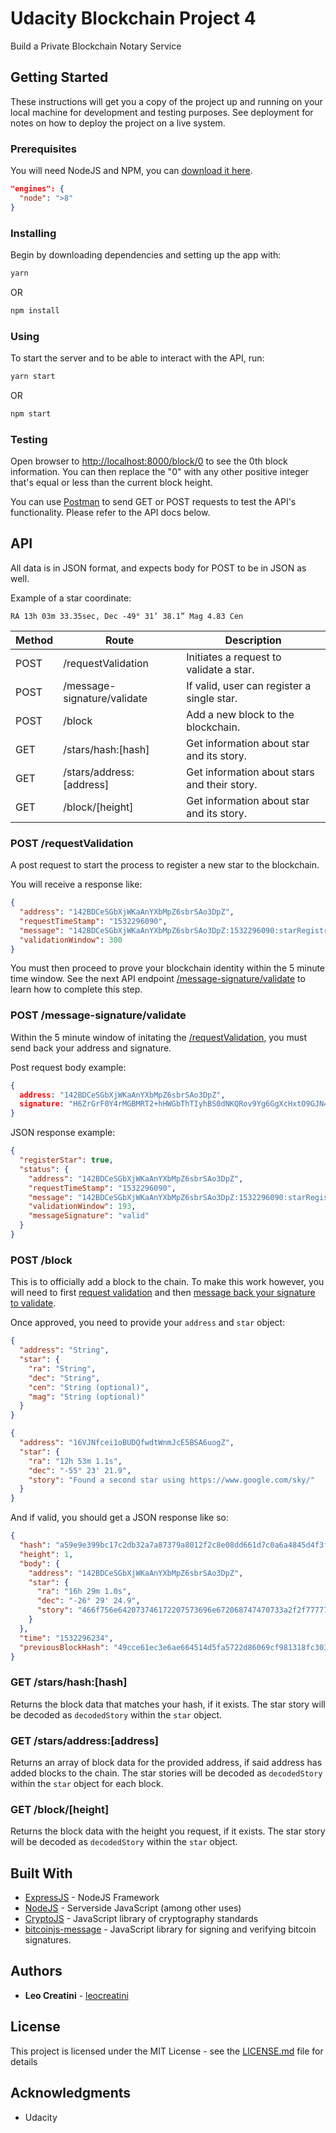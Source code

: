 # Udacity Blockchain Project 4

Build a Private Blockchain Notary Service

## Getting Started

These instructions will get you a copy of the project up and running on your local machine for development and testing purposes. See deployment for notes on how to deploy the project on a live system.

### Prerequisites

You will need NodeJS and NPM, you can [download it here](https://nodejs.org/en/download/).

```json
"engines": {
  "node": ">8"
}
```

### Installing

Begin by downloading dependencies and setting up the app with:

```bash
yarn
```

OR

```bash
npm install
```

### Using

To start the server and to be able to interact with the API, run:

```bash
yarn start
```

OR

```bash
npm start
```

### Testing

Open browser to [http://localhost:8000/block/0](http://localhost:8000/block/0) to see the 0th block information. You can then replace the "0" with any other positive integer that's equal or less than the current block height.

You can use [Postman](https://www.getpostman.com/) to send GET or POST requests to test the API's functionality. Please refer to the API docs below.

## API

All data is in JSON format, and expects body for POST to be in JSON as well.

Example of a star coordinate:

```plain
RA 13h 03m 33.35sec, Dec -49° 31’ 38.1” Mag 4.83 Cen
```

| Method  | Route                       | Description                                    |
| ------- | --------------------------- | ---------------------------------------------- |
| POST    | /requestValidation          | Initiates a request to validate a star.        |
| POST    | /message-signature/validate | If valid, user can register a single star.     |
| POST    | /block                      | Add a new block to the blockchain.             |
| GET     | /stars/hash:[hash]          | Get information about star and its story.      |
| GET     | /stars/address:[address]    | Get information about stars and their story.   |
| GET     | /block/[height]             | Get information about star and its story.      |

### POST /requestValidation

A post request to start the process to register a new star to the blockchain.

You will receive a response like:

```json
{
  "address": "142BDCeSGbXjWKaAnYXbMpZ6sbrSAo3DpZ",
  "requestTimeStamp": "1532296090",
  "message": "142BDCeSGbXjWKaAnYXbMpZ6sbrSAo3DpZ:1532296090:starRegistry",
  "validationWindow": 300
}
```

You must then proceed to prove your blockchain identity within the 5 minute time window. See the next API endpoint [/message-signature/validate](#post-message-signature-validate) to learn how to complete this step.

### POST /message-signature/validate

Within the 5 minute window of initating the [/requestValidation](#post-requestValidation), you must send back your address and signature.

Post request body example:

```json
{
  address: "142BDCeSGbXjWKaAnYXbMpZ6sbrSAo3DpZ",
  signature: "H6ZrGrF0Y4rMGBMRT2+hHWGbThTIyhBS0dNKQRov9Yg6GgXcHxtO9GJN4nwD2yNXpnXHTWU9i+qdw5vpsooryLU="
}
```

JSON response example:

```json
{
  "registerStar": true,
  "status": {
    "address": "142BDCeSGbXjWKaAnYXbMpZ6sbrSAo3DpZ",
    "requestTimeStamp": "1532296090",
    "message": "142BDCeSGbXjWKaAnYXbMpZ6sbrSAo3DpZ:1532296090:starRegistry",
    "validationWindow": 193,
    "messageSignature": "valid"
  }
}
```


### POST /block

This is to officially add a block to the chain. To make this work however, you will need to first [request validation](#post-requestValidation) and then [message back your signature to validate](#post-message-signature-validate).

Once approved, you need to provide your `address` and `star` object:

```json
{
  "address": "String",
  "star": {
    "ra": "String",
    "dec": "String",
    "cen": "String (optional)",
    "mag": "String (optional)"
  }
}
```

```json
{
  "address": "16VJNfcei1oBUDQfwdtWnmJcE5BSA6uogZ",
  "star": {
    "ra": "12h 53m 1.1s",
    "dec": "-55° 23' 21.9",
    "story": "Found a second star using https://www.google.com/sky/"
  }
}
```

And if valid, you should get a JSON response like so:

```json
{
  "hash": "a59e9e399bc17c2db32a7a87379a8012f2c8e08dd661d7c0a6a4845d4f3ffb9f",
  "height": 1,
  "body": {
    "address": "142BDCeSGbXjWKaAnYXbMpZ6sbrSAo3DpZ",
    "star": {
      "ra": "16h 29m 1.0s",
      "dec": "-26° 29' 24.9",
      "story": "466f756e642073746172207573696e672068747470733a2f2f7777772e676f6f676c652e636f6d2f736b792f"
    }
  },
  "time": "1532296234",
  "previousBlockHash": "49cce61ec3e6ae664514d5fa5722d86069cf981318fc303750ce66032d0acff3"
}
```

### GET /stars/hash:[hash]

Returns the block data that matches your hash, if it exists. The star story will be decoded as `decodedStory` within the `star` object.

### GET /stars/address:[address]

Returns an array of block data for the provided address, if said address has added blocks to the chain. The star stories will be decoded as `decodedStory` within the `star` object for each block.

### GET /block/[height]

Returns the block data with the height you request, if it exists. The star story will be decoded as `decodedStory` within the `star` object.


## Built With

- [ExpressJS](https://github.com/expressjs/express) - NodeJS Framework
- [NodeJS](https://nodejs.org/en/) - Serverside JavaScript (among other uses)
- [CryptoJS](https://github.com/brix/crypto-js) - JavaScript library of cryptography standards
- [bitcoinjs-message](https://github.com/bitcoinjs/bitcoinjs-message) - JavaScript library for signing and verifying bitcoin signatures.

## Authors

- **Leo Creatini** - [leocreatini](https://github.com/leocreatini)

## License

This project is licensed under the MIT License - see the [LICENSE.md](LICENSE.md) file for details

## Acknowledgments

- Udacity
